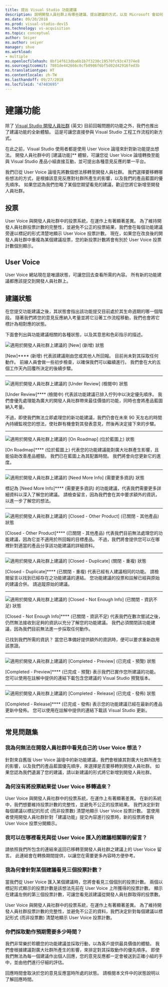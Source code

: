 ```yaml
---
title: 提出 Visual Studio 功能建議
description: 說明開發人員社群上有哪些建議、提出建議的方式，以及 Microsoft 會如何將這些建議用於 Visual Studio 的藍圖
ms.date: 09/20/2018
ms.prod: visual-studio-dev15
ms.technology: vs-acquisition
ms.topic: conceptual
author: Seiyer
ms.author: seiyer
manager: shve
ms.workload:
- multiple
ms.openlocfilehash: 8bf14f613dba6b1b7f3230c19570fc93c47374e8
ms.sourcegitcommit: 7081de442666c0cfb0986f6bf5d02d42916fed3b
ms.translationtype: HT
ms.contentlocale: zh-TW
ms.lasthandoff: 09/27/2018
ms.locfileid: "47403695"
---
```

# <a name="suggest-a-feature"></a>建議功能

除了 [Visual Studio 開發人員社群](https://developercommunity.visualstudio.com) \(英文\) 目前回報問題的功能之外，我們也推出了建議功能的全新體驗。 這是可讓您直接參與 Visual Studio 工程工作流程的新方式。

在此之前，Visual Studio 使用者都是使用 User Voice 論壇來針對新功能提出想法。 開發人員社群中的 [建議功能]** 體驗，可讓您從 User Voice 論壇轉換至能與 Visual Studio 產品小組直接互動，並可提出各種意見反應的單一平台。  

我們已從 User Voice 論壇先將數個想法移轉至開發人員社群。 我們選擇要移轉哪些想法的方式，是根據該意見反應對社群所產生的影響，以及我們的產品藍圖的優先順序。 如果您認為我們忽略了某個您期望看見的建議，歡迎您將它新增至開發人員社群。

## <a name="votes"></a>投票

User Voice 與開發人員社群中的投票系統，在運作上有著顯著差異。 為了維持開發人員社群投票計數的完整性，並避免不公正的投票結果，我們會在每個功能建議旁邊以標記的形式清楚地顯示 User Voice 投票計數。 現在，如果您在改良後的開發人員社群中重複為某個建議投票，您的新投票計數將會有別於 User Voice 投票計數個別顯示。  

## <a name="user-voice"></a>User Voice

User Voice 網站現在是唯讀狀態，可讓您回去查看所需的內容。 所有新的功能建議都應該提交到開發人員社群上。

## <a name="suggestion-status"></a>建議狀態

在您提交功能建議之後，其狀態會指出該功能提交目前處於其生命週期的哪一個階段。 隨著我們將您的意見反應納入考量並將它沿著工作流程移動，我們也會將它標計為相對應的狀態。

下面會列出與功能建議相關的各種狀態，以及其意思和色彩指示的描述。

![適用於開發人員社群上建議的 [New] \(新增\) 狀態](../ide/media/SuggestStates/New.jpg)

[New]**** \(新增\) 代表該建議剛由您或其他人所回報。 目前尚未對其採取任何動作。 前線人員會做一些初步檢查，以確保我們可以繼續進行。 我們會在大約五個工作天內回覆所決定的後續步驟。
- - -

![適用於開發人員社群上建議的 [Under Review] \(檢閱中\) 狀態](../ide/media/SuggestStates/UnderReview.jpg)

[Under Review]**** \(檢閱中\) 代表該功能建議已排入佇列中以決定優先順序。 我們會優先處理能為廣大的開發人員社群帶來最佳價值的功能，同時也會將產品藍圖納入考量。

不過，即使我們無法立即處理您的新功能建議，我們仍會在未來 90 天左右的時間內持續監視您的想法，使社群有機會對其發表意見，然後再決定接下來的步驟。
- - -

![適用於開發人員社群上建議的 [On Roadmap] \(位於藍圖上\) 狀態](../ide/media/SuggestStates/OnRoadmap.jpg)

[On Roadmap]**** \(位於藍圖上\) 代表您的功能建議能對廣大社群產生影響，且能協助改善產品體驗。 我們已在藍圖上為其配置時間。 我們將會向您更新它的進度。
- - -

![適用於開發人員社群上建議的 [Need More Info] \(需要更多資訊\) 狀態](../ide/media/SuggestStates/NeedMoreInfo.jpg)

標記為 [Need More Info]**** \(需要更多資訊\) 的功能建議，代表我們需要更多詳細資料以深入了解您的建議。 請檢查留言，因為我們會在其中要求額外的資訊，以進一步了解您的想法。
- - -
![適用於開發人員社群上建議的 [Closed - Other Product] \(已關閉 - 其他產品\) 狀態](../ide/media/SuggestStates/ClosedOtherProduct.jpg)

[Closed - Other Product]**** \(已關閉 - 其他產品\) 代表我們目前無法處理您的功能建議，因為它並不適用於所回報的目標產品。 不過，我們將會提供您可以在哪裡針對適當的產品分享該功能建議的詳細資料。
- - -
![適用於開發人員社群上建議的 [Closed - Duplicate] \(關閉 - 重複\) 狀態](../ide/media/SuggestStates/ClosedDuplicate.jpg)

[Closed - Duplicate]**** \(已關閉 - 重複\) 代表已經有人建議相同的功能。 請檢閱留言以找到已經存在之功能建議的連結。 您功能建議的投票和註解已經與原始的建議合併。 請追蹤原始的建議。
- - -
![適用於開發人員社群上建議的 [Closed - Not Enough Info] \(已關閉 - 資訊不足\) 狀態](../ide/media/SuggestStates/ClosedNotEnoughInfo.jpg) 

[Closed - Not Enough Info]**** \(已關閉 - 資訊不足\) 代表我們在數次嘗試之後，仍然無法接收到足夠的資訊以充分了解您的功能建議。 我們必須關閉該功能建議，因為我們目前無法進一步採取任何動作。

已找到我們所需的資訊？ 當您已準備好提供額外的資訊時，便可以要求重新啟用該票證。
- - -

![適用於開發人員社群上建議的 [Completed - Preview] \(已完成 - 預覽\) 狀態](../ide/media/SuggestStates/CompletedPreview.jpg)

[Completed - Preview]**** \(已完成 - 預覽\) 表示我們已實作您所建議的功能。 您可以使用在註解中提供的連結下載包含您建議的 Visual Studio 預覽版本。
- - -

![適用於開發人員社群上建議的 [Completed - Release] \(已完成 - 發佈\) 狀態](../ide/media/SuggestStates/CompletedRelease.jpg)

[Completed - Release]**** \(已完成 - 發佈\) 表示您的功能建議已經在最新的產品更新中發佈。 您可以使用在註解中提供的連結下載該 Visual Studio 更新。 
- - -

## <a name="faq"></a>常見問題集

### <a name="why-cant-i-see-my-user-voice-idea-in-developer-community"></a>我為何無法在開發人員社群中看見自己的 User Voice 想法？

針對來自舊版 User Voice 論壇中的新功能建議，我們會根據其對廣大社群所產生的影響，以及我們的產品藍圖優先順序，來選擇是否要移轉到開發人員社群。 如果您認為我們遺漏了您的建議，請以新建議的形式將它新增到開發人員社群。

### <a name="why-have-the-votes-not-been-carried-over-from-user-voice"></a>為何沒有將投票結果從 User Voice 移轉過來？

User Voice 與開發人員社群中的投票系統，在運作上有著顯著差異。 在新的系統中，我們想要維持投票計數的完整性，並避免不公正的投票結果。 我們決定針對每個建議以標記的形式 (而非投票數) 清楚地顯示 User Voice 投票計數。 當使用者使用開發人員社群針對「建議功能」提交內容進行投票時，新的投票將會與 User Voice 投票分開顯示。

### <a name="where-can-i-see-comments-associated-with-the-suggestions-imported-from-user-voice"></a>我可以在哪裡看見與從 User Voice 匯入的建議相關聯的留言？

請依照我們所包含的連結來返回已移轉至開發人員社群之建議上的 User Voice 留言。 此連結會在轉換期間提供，以讓您在需要更多內容時方便參考。

### <a name="why-can-i-see-three-vote-counts-for-a-suggestion"></a>我為何會針對某個建議看見三個投票計數？

當我們從 User Voice 匯入某個建議時，您將會看見三個個別的投票計數。 兩個以標記形式顯示的投票計數是該想法先前在 User Voice 上所獲得的投票計數。 顯示在建議左側的第三個投票計數，可讓您看見該建議從開發人員社群取得的投票數。

User Voice 與開發人員社群中的投票系統，在運作上有著顯著差異。 為了維持開發人員社群投票計數的完整性，並避免不公正的資料，我們決定針對每個建議以標記形式 (而非投票數) 清楚地顯示 User Voice 投票計數。

### <a name="how-long-can-i-expect-actions-to-take"></a>你們採取動作預期需要多少時間？

我們非常樂於聆聽您的功能建議並採取行動，以為客戶提供最具價值的體驗。 我們會根據建議對廣大社群所產生的影響，來排定對其採取動作的優先順序。 即使我們無法為每一個建議作出個人回應，您的意見反應都一定會被送到正確小組的手中，並由他們進行仔細的評估。

回應時間會取決於您的意見反應當時所處的狀態。 請檢閱本文件中的狀態說明以了解回應時間。
